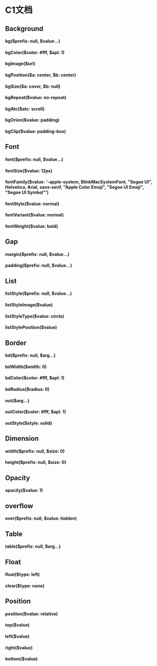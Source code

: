 # C1文档

## Background

#### bg($prefix: null, $value...)

#### bgColor($color: #fff, $apl: 1)

#### bgImage($url)

#### bgPosition($a: center, $b: center)

#### bgSize($a: cover, $b: null)

#### bgRepeat($value: no-repeat)

#### bgAtc($atc: scroll)

#### bgOrion($value: padding)

#### bgClip($value: padding-box)


## Font

#### font($prefix: null, $value...)

#### fontSize($value: 12px)

#### fontFamily($value: '-apple-system, BlinkMacSystemFont, "Segoe UI", Helvetica, Arial, sans-serif, "Apple Color Emoji", "Segoe UI Emoji", "Segoe UI Symbol"')

#### fontStyle($value: normal)

#### fontVariant($value: normal)

#### fontWeight($value: bold)



## Gap

#### margin($prefix: null, $value...)

#### padding($prefix: null, $value...)



## List

#### listStyle($prefix: null, $value...)

#### listStyleImage($value)

#### listStyleType($value: circle)

#### listStylePosition($value)



## Border

#### bd($prefix: null, $arg...)

#### bdWidth($width: 0)

#### bdColor($color: #fff, $apl: 1)

#### bdRadius($radius: 0)

#### out($arg...)

#### outColor($color: #fff, $apl: 1)

#### outStyle($style: solid)



## Dimension

#### width($prefix: null, $size: 0)

#### height($prefix: null, $size: 0)



## Opacity

#### opacity($value: 1)



## overflow

#### over($prefix: null, $value: hidden)



## Table

#### table($prefix: null, $arg...)



## Float

#### float($type: left)

#### clear($type: none)



## Position

#### position($value: relative)

#### top($value)

#### left($value)

#### right($value)

#### bottom($value)